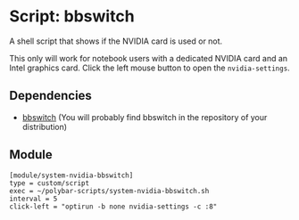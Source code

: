 # Script: bbswitch

A shell script that shows if the NVIDIA card is used or not.

This only will work for notebook users with a dedicated NVIDIA card and an Intel graphics card. Click the left mouse button to open the `nvidia-settings`.

## Dependencies
* [bbswitch](https://github.com/Bumblebee-Project/bbswitch) (You will probably find bbswitch in the repository of your distribution)


## Module

```
[module/system-nvidia-bbswitch]
type = custom/script
exec = ~/polybar-scripts/system-nvidia-bbswitch.sh
interval = 5
click-left = "optirun -b none nvidia-settings -c :8"
```
